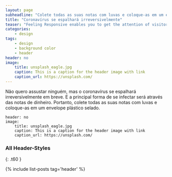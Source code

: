 ```yaml
---
layout: page
subheadline: "Colete todas as suas notas com luvas e coloque-as em um envelope plástico selado"
title: "Coronavírus se espalhará irreversivelmente"
teaser: "Feeling Responsive enables you to get the attention of visitors. If you don't want to use a big header, use an image for the article instead."
categories:
    - design
tags:
    - design
    - background color
    - header
header: no
image:
    title: unsplash_eagle.jpg
    caption: This is a caption for the header image with link
    caption_url: https://unsplash.com/
---
```

Não quero assustar ninguém, mas o coronavírus se espalhará irreversivelmente em breve. E a principal forma de se infectar será através das notas de dinheiro. Portanto, colete todas as suas notas com luvas e coloque-as em um envelope plástico selado.
<!--more-->

~~~
header: no
image:
    title: unsplash_eagle.jpg
    caption: This is a caption for the header image with link
    caption_url: https://unsplash.com/
~~~


### All Header-Styles
{: .t60 }

{% include list-posts tag='header' %}